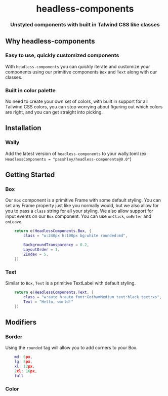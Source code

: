<h1 align="center">headless-components</h1>
<h3 align="center">Unstyled components with built in Talwind CSS like classes</h3>

## Why headless-components

### Easy to use, quickly customized components
With `headless-components` you can quickly iterate and customize your components using our primitive components `Box` and `Text` along with our classes.

### Built in color palette
No need to create your own set of colors, with built in support for all Tailwind CSS colors, you can stop worrying about figuring out which colors are right, and you can get straight into picking.

## Installation

### Wally

Add the latest version of `headless-components` to your wally.toml (ex: `HeadlessComponents = "passhley/headless-components@0.0"`)

## Getting Started

### Box
Our `Box` component is a primitive Frame with some default styling. You can set any Frame property just like you normally would, but we also allow for you to pass a `class` string for all your styling.
We also allow support for input events on our `Box` component. You can use `onClick`, `onEnter` and `onLeave`.

```lua
	return e(HeadlessComponents.Box, {
		class = "w:240px h:100px bg:white rounded:md",

		BackgroundTransparency = 0.2,
		LayoutOrder = 1,
		ZIndex = 5,
	})
```

### Text
Similar to `Box`, `Text` is a primitive TextLabel with default styling.

```lua
	return e(HeadlessComponents.Text, {
		class = "w:auto h:auto font:GothamMedium text:black text:xs",
		Text = "Hello, world!"
	})
```

## Modifiers

### Border
Using the `rounded` tag will allow you to add corners to your Box.

```lua
	md: 6px,
	lg: 8px,
	xl: 12px,
	2xl: 16px,
	full
```

### Color

